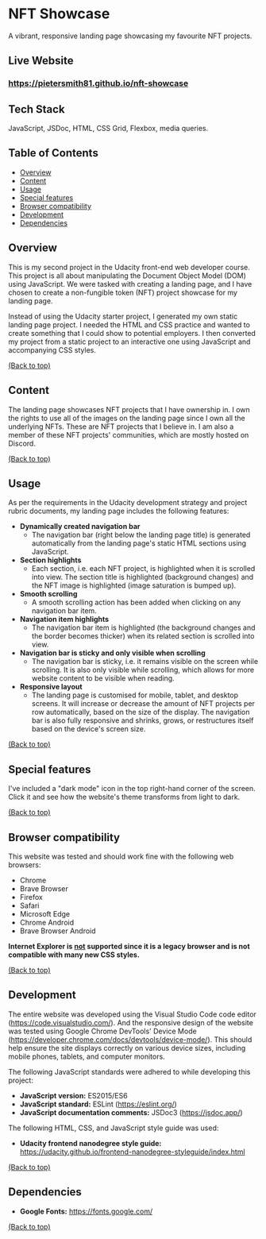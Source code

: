 # NFT Showcase

A vibrant, responsive landing page showcasing my favourite NFT projects.

## Live Website

### https://pietersmith81.github.io/nft-showcase

## Tech Stack

JavaScript, JSDoc, HTML, CSS Grid, Flexbox, media queries.

## Table of Contents

- [Overview](#overview)
- [Content](#content)
- [Usage](#usage)
- [Special features](#special-features)
- [Browser compatibility](#browser-compatibility)
- [Development](#development)
- [Dependencies](#dependencies)

## Overview

This is my second project in the Udacity front-end web developer course. This project is all about manipulating the Document Object Model (DOM) using JavaScript. We were tasked with creating a landing page, and I have chosen to create a non-fungible token (NFT) project showcase for my landing page.

Instead of using the Udacity starter project, I generated my own static landing page project. I needed the HTML and CSS practice and wanted to create something that I could show to potential employers. I then converted my project from a static project to an interactive one using JavaScript and accompanying CSS styles.

[(Back to top)](#table-of-contents)

## Content

The landing page showcases NFT projects that I have ownership in. I own the rights to use all of the images on the landing page since I own all the underlying NFTs. These are NFT projects that I believe in. I am also a member of these NFT projects' communities, which are mostly hosted on Discord.

[(Back to top)](#table-of-contents)

## Usage

As per the requirements in the Udacity development strategy and project rubric documents, my landing page includes the following features:

- **Dynamically created navigation bar**
  - The navigation bar (right below the landing page title) is generated automatically from the landing page's static HTML sections using JavaScript.
- **Section highlights**
  - Each section, i.e. each NFT project, is highlighted when it is scrolled into view. The section title is highlighted (background changes) and the NFT image is highlighted (image saturation is bumped up).
- **Smooth scrolling**
  - A smooth scrolling action has been added when clicking on any navigation bar item.
- **Navigation item highlights**
  - The navigation bar item is highlighted (the background changes and the border becomes thicker) when its related section is scrolled into view.
- **Navigation bar is sticky and only visible when scrolling**
  - The navigation bar is sticky, i.e. it remains visible on the screen while scrolling. It is also only visible while scrolling, which allows for more website content to be visible when reading.
- **Responsive layout**
  - The landing page is customised for mobile, tablet, and desktop screens. It will increase or decrease the amount of NFT projects per row automatically, based on the size of the display. The navigation bar is also fully responsive and shrinks, grows, or restructures itself based on the device's screen size.

[(Back to top)](#table-of-contents)

## Special features

I've included a "dark mode" icon in the top right-hand corner of the screen. Click it and see how the website's theme transforms from light to dark.

[(Back to top)](#table-of-contents)

## Browser compatibility

This website was tested and should work fine with the following web browsers:

- Chrome
- Brave Browser
- Firefox
- Safari
- Microsoft Edge
- Chrome Android
- Brave Browser Android

**Internet Explorer is <u>not</u> supported since it is a legacy browser and is not compatible with many new CSS styles.**

[(Back to top)](#table-of-contents)

## Development

The entire website was developed using the Visual Studio Code code editor (https://code.visualstudio.com/). And the responsive design of the website was tested using Google Chrome DevTools' Device Mode (https://developer.chrome.com/docs/devtools/device-mode/). This should help ensure the site displays correctly on various device sizes, including mobile phones, tablets, and computer monitors.

The following JavaScript standards were adhered to while developing this project:

- **JavaScript version:** ES2015/ES6
- **JavaScript standard:** ESLint (https://eslint.org/)
- **JavaScript documentation comments:** JSDoc3 (https://jsdoc.app/)

The following HTML, CSS, and JavaScript style guide was used:

- **Udacity frontend nanodegree style guide:** https://udacity.github.io/frontend-nanodegree-styleguide/index.html

[(Back to top)](#table-of-contents)

## Dependencies

- **Google Fonts:** https://fonts.google.com/

[(Back to top)](#table-of-contents)
